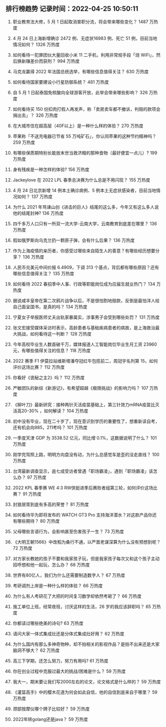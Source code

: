 
## 排行榜趋势 记录时间：2022-04-25 10:50:11
  
  1. 职业教育法大修，5 月 1 日起取消普职分流，将会带来哪些变化？ 1487 万热度
    
  2. 4 月 24 日上海新增确诊 2472 例、无症状16983 例、死亡 51 例，目前当地情况如何？ 1326 万热度
    
  3. 如何看待一犯罪团伙大量回收小米 11 二手机，利用非常规手段「烧 WiFi」，然后换新赚差价而获刑？ 994 万热度
    
  4. 马克龙赢得 2022 年法国总统选举，有哪些信息值得关注？ 630 万热度
    
  5. 如何看待国家要建设小行星防御系统？ 481 万热度
    
  6. 自 5 月 1 日起泰国免核酸向全球游客开放，此举会带来哪些影响？ 326 万热度
    
  7. 如何看待买 150 份扣肉打假人再发声，称「卖房卖车都不撤诉，判赔的款项会捐出去」？ 326 万热度
    
  8. 在大城市住在超高层（40F以上）是一种什么样的体验？ 270 万热度
    
  9. 苹果称「不送充电器已节省 55 万吨矿石」，你认同苹果的这种节约精神吗？ 259 万热度
    
  10. 有哪些保质期特别长能放末世当救济粮的那种食物（最好便宜一点儿）? 199 万热度
    
  11. 身有残疾是一种怎样的体验? 156 万热度
    
  12. Jackeylove 在 2022 LPL 春季总决赛为什么总是不用闪现？ 155 万热度
    
  13. 4 月 24 日北京新增 14 例本土确诊病例、5 例本土无症状感染者，目前当地情况如何？ 137 万热度
    
  14. 为什么 2021 年骂谏山创《进击的巨人》结尾的这么多，今年又有这么多人说他的结尾封神? 136 万热度
    
  15. 四千多万人口只有一所双一流大学-云南大学，云南教育到底差在哪里？ 136 万热度
    
  16. 假如俄罗斯向乌克兰扔一颗原子弹，会有什么后果？ 136 万热度
    
  17. 作为上海疫情的亲历者，你感受过哪些来自陌生人的善意？有哪些经历想要分享？ 136 万热度
    
  18. 人民币兑美元中间价报 6.4909，下调 313 个基点，背后都有哪些原因？还有哪些信息值得关注？ 135 万热度
    
  19. 如何看待 2022 春招季中人事、行政等职能岗位成为应届生就业热门？ 134 万热度
    
  20. 据说咸丰皇帝在第二次鸦片战争以后，不是很怕割地赔款，反倒是最怕洋人给自己面呈国书，是真的吗？ 134 万热度
    
  21. 宁夏女子举报医师丈夫出轨家暴属实，涉事男子会受到哪些处罚？ 131 万热度
    
  22. 张文宏接受媒体采访时表示，高龄患者与基础疾病患者的病故，是上海救治最大挑战，如何看待这一判断？ 128 万热度
    
  23. 今年高校毕业生人数首破千万，媒体报道人工智能岗位毕业生月工资 23960 元，有哪些值得关注的信息？ 118 万热度
    
  24. 2022 赛季 F1 伊莫拉站维斯塔潘夺冠红牛包揽前二，周冠宇名列第 15，如何评价这场比赛？ 112 万热度
    
  25. 你看好《诡秘之主2》吗？ 112 万热度
    
  26. 严敏团队的新综《新游记》，有希望超越《极限挑战》的影响力吗？ 107 万热度
    
  27. 《柳叶刀》最新研究：接种两针灭活疫苗基础上，第三针效力mRNA疫苗比灭活高20-30% ，如何解读？ 104 万热度
    
  28. 初中没有毕业，现在二十岁了，现在意识到学历的重要性了，想重新读自考，还有机会向985，211考吗？ 101 万热度
    
  29. 一季度天津 GDP 为 3538.52 亿元，同比增 0.1%，这数据说明了什么？ 101 万热度
    
  30. 刚学完驾照上路，明明方向盘没有动，为什么总感觉车是歪的没走直线？ 100 万热度
    
  31. 台湾最新调查显示，逾七成受访者曾遇「职场霸凌」，遇到「职场霸凌」该怎么办？ 97 万热度
    
  32. 2022 KPL 春季赛 WE 4:3 RW侠挺进季后赛败者组第三轮，如何评价这场比赛？ 91 万热度
    
  33. 封狼居胥到底有多高的荣誉？ 81 万热度
    
  34. 如何看待华为即将发布的 WATCH GT3 Pro 支持海洋潜水？对这款产品你还有哪些期待？ 80 万热度
    
  35. 父母哪些言语行为，会影响甚至伤害孩子一生？ 73 万热度
    
  36. 《大明王朝1566》中改稻为桑行不通，以严嵩老谋深算为什么没有预想到呢？ 72 万热度
    
  37. 对方家长教她的孩子不要和我家孩子玩，但是我家孩子每次又和这个孩子主动招呼想和他一起玩，怎么办？ 68 万热度
    
  38. 世界有80亿人，我们为什么还需要制造数字人？ 67 万热度
    
  39. 考研调剂上岸是一种什么样的体验？ 66 万热度
    
  40. 为什么有人考研花了大把的时间复习数学却依然考砸了？ 66 万热度
    
  41. 施工单位上班，经常夜班，讨厌这样的生活，26 岁的我应该辞职吗？ 65 万热度
    
  42. 你都读过哪些绝美的诗句? 63 万热度
    
  43. 请问大家一体式集成灶还是分体式集成灶好用？ 62 万热度
    
  44. 为什么国内有那么多神奇物种，却不拍相关的影视作品？是拍不出来还是大家脑洞不够大？ 62 万热度
    
  45. 高三下学期，还怎么努力，努力有用吗? 61 万热度
    
  46. 你在创业过程中克服过最大的挑战/困难是什么？ 59 万热度
    
  47. 我大一，期末要让我们写2000左右的论文，论文格式是什么样的？ 59 万热度
    
  48. 《灌篮高手》中的樱木花道为何会如此自信，他的自信到底来自于哪里？ 59 万热度
    
  49. 颈部按摩仪哪个牌子比较好？ 59 万热度
    
  50. 2022年转golang还是java？ 59 万热度
    